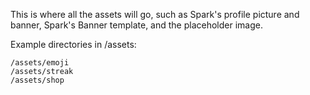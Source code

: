 This is where all the assets will go, such as Spark's profile picture and banner, Spark's Banner template, and the placeholder image.

Example directories in /assets:
```
/assets/emoji
/assets/streak
/assets/shop
```
